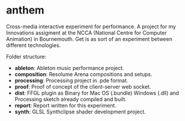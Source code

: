 # anthem
Cross-media interactive experiment for performance. A project for my Innovations
assigment at the NCCA (National Centre for Computer Animation) in Bournemouth.
Get is as sort of an experiment between different technologies.

Folder structure:
* **ableton**: Ableton music performance project.
* **composition**: Resolume Arena compositions and setups.
* **processing**: Processing project in .pde format.
* **proof**: Proof of concept of the client-server web socket.
* **dist**: FFGL plugin as Binary for Mac OS (.bundle) Windows (.dll) and
  Processing sketch already compiled and built.
* **report**: Report written for this experiment.
* **synth**: GLSL Synthclipse shader development project.

